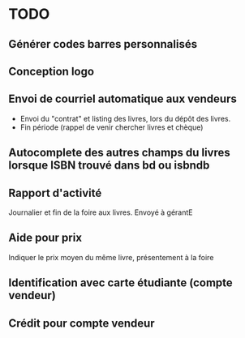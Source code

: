 # TODO

Générer codes barres personnalisés
-----------------------------------


Conception logo
-----------------


Envoi de courriel automatique aux vendeurs
-------------------------------------------
* Envoi du "contrat" et listing des livres, lors du dépôt des livres.
* Fin période (rappel de venir chercher livres et chèque)


Autocomplete des autres champs du livres lorsque ISBN trouvé dans bd ou isbndb
--------------------------------------------------------------------------------

Rapport d'activité 
--------------------
Journalier et fin de la foire aux livres. Envoyé à gérantE

Aide pour prix
---------------
Indiquer le prix moyen du même livre, présentement à la foire

Identification avec carte étudiante (compte vendeur)
----------------------------------------------------

Crédit pour compte vendeur
---------------------------
